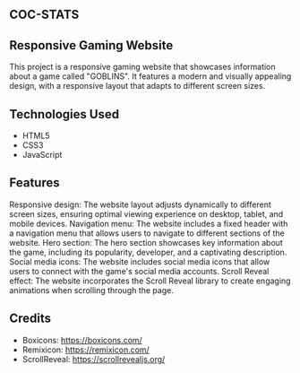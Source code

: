 ## COC-STATS


## Responsive Gaming Website

This project is a responsive gaming website that showcases information about a game called "GOBLINS". It features a modern and visually appealing design, with a responsive layout that adapts to different screen sizes.

## Technologies Used

- HTML5
- CSS3
- JavaScript

## Features
Responsive design: The website layout adjusts dynamically to different screen sizes, ensuring optimal viewing experience on desktop, tablet, and mobile devices.
Navigation menu: The website includes a fixed header with a navigation menu that allows users to navigate to different sections of the website.
Hero section: The hero section showcases key information about the game, including its popularity, developer, and a captivating description.
Social media icons: The website includes social media icons that allow users to connect with the game's social media accounts.
Scroll Reveal effect: The website incorporates the Scroll Reveal library to create engaging animations when scrolling through the page.



## Credits
- Boxicons: https://boxicons.com/
- Remixicon: https://remixicon.com/
- ScrollReveal: https://scrollrevealjs.org/
